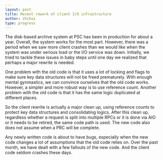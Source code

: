 ```yaml
---
layout: post
title: Recent rework of client I/O infrastructure
author: zhihui
type: progress
---
```


The disk-based archive system at PSC has been in production for about a year. Overall, the system works for the most part. However, there was a period when we saw more client crashes than we would like when the system was under serious load or the I/O service was down. Initially, we tried to tackle these issues in baby steps until one day we realized that perhaps a major rewrite is needed.

One problem with the old code is that it uses a lot of locking and flags to make sure key data structures will not be freed prematurely.  With enough mental gynmastics, we can convince ourselves that the old code works. However, a simpler and more robust way is to use reference count. Another problem with the old code is that it has the same logic duplicated at different places. 

So the client rewrite is actually a major clean up, using reference counts to protect key data structures and consolidating logics. After this clean up, regardless whether a request is split into multiple RPCs or it is done via AIO or it needs to be retired, the same code path is used. The new code also does not assume when a PRC will be complete.

Any newly written code is about to have bugs, especially when the new code changes a lot of assumptions that the old code relies on. Over the past month, we have dealt with a few fallouts of the new code.  And the client code seldom crashes these days.

